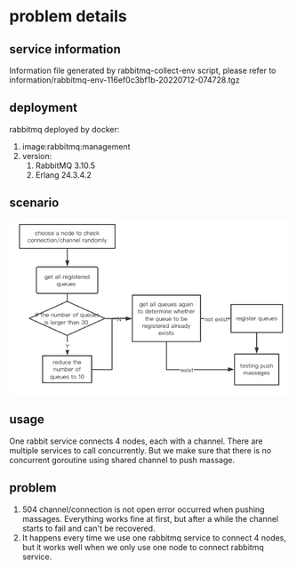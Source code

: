 # problem details
## service information
Information file generated by rabbitmq-collect-env script, please refer to information/rabbitmq-env-116ef0c3bf1b-20220712-074728.tgz
## deployment
rabbitmq deployed by docker:
1. image:rabbitmq:management 
2. version:
   1. RabbitMQ 3.10.5 
   2. Erlang 24.3.4.2
## scenario
   ![img.png](img.png)
##  usage
One rabbit service connects 4 nodes, each with a channel. There are multiple services to call concurrently. But we make sure that there is no concurrent goroutine using shared channel to push massage.
## problem
1. 504 channel/connection is not open error occurred when pushing massages. Everything works fine at first, but after a while the channel starts to fail and can't be recovered.
2. It happens every time we use one rabbitmq service to connect 4 nodes, but it works well when we only use one node to connect rabbitmq service.
